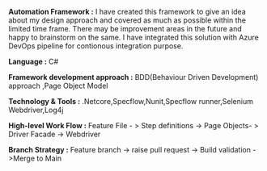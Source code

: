 
**Automation Framework :**  I have created this framework to give an idea about my design approach and covered as much as possible within the limited time frame.
There may be improvement areas in the future and happy to brainstorm on the same.
I have integrated this solution with Azure DevOps pipeline for contionous integration purpose.

**Language :** C#

**Framework development approach :** BDD(Behaviour Driven Development) approach ,Page Object Model

**Technology & Tools :** .Netcore,Specflow,Nunit,Specflow runner,Selenium Webdriver,Log4j

**High-level Work Flow :** Feature File - > Step definitions -> Page Objects- > Driver Facade -> Webdriver

**Branch Strategy :** Feature branch -> raise pull request -> Build validation - >Merge to Main
